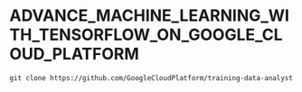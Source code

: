 # ADVANCE_MACHINE_LEARNING_WITH_TENSORFLOW_ON_GOOGLE_CLOUD_PLATFORM


```git clone https://github.com/GoogleCloudPlatform/training-data-analyst ```
